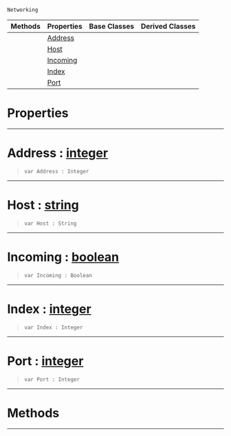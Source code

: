  `Networking`

|Methods|Properties|Base Classes|Derived Classes|
|---|---|---|---|
| |[ Address](https://github.com/ZilchEngine/ZilchDocs/blob/master/code_reference/class_reference/connectiondata.markdown#address-zero-engine-docu)| | |
| |[ Host](https://github.com/ZilchEngine/ZilchDocs/blob/master/code_reference/class_reference/connectiondata.markdown#host-zero-engine-documen)| | |
| |[ Incoming](https://github.com/ZilchEngine/ZilchDocs/blob/master/code_reference/class_reference/connectiondata.markdown#incoming-zero-engine-doc)| | |
| |[ Index](https://github.com/ZilchEngine/ZilchDocs/blob/master/code_reference/class_reference/connectiondata.markdown#index-zero-engine-docume)| | |
| |[ Port](https://github.com/ZilchEngine/ZilchDocs/blob/master/code_reference/class_reference/connectiondata.markdown#port-zero-engine-documen)| | |


 #  Properties


---  
 #  Address : [integer](https://github.com/ZilchEngine/ZilchDocs/blob/master/code_reference/nada_base_types/integer.markdown)

> 
> ``` lang=cpp, name=Nada
> var Address : Integer


---  
 #  Host : [string](https://github.com/ZilchEngine/ZilchDocs/blob/master/code_reference/nada_base_types/string.markdown)

> 
> ``` lang=cpp, name=Nada
> var Host : String


---  
 #  Incoming : [boolean](https://github.com/ZilchEngine/ZilchDocs/blob/master/code_reference/nada_base_types/boolean.markdown)

> 
> ``` lang=cpp, name=Nada
> var Incoming : Boolean


---  
 #  Index : [integer](https://github.com/ZilchEngine/ZilchDocs/blob/master/code_reference/nada_base_types/integer.markdown)

> 
> ``` lang=cpp, name=Nada
> var Index : Integer


---  
 #  Port : [integer](https://github.com/ZilchEngine/ZilchDocs/blob/master/code_reference/nada_base_types/integer.markdown)

> 
> ``` lang=cpp, name=Nada
> var Port : Integer


---  
 #  Methods


---  
 

 